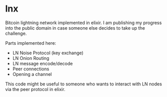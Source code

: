 # lnx

Bitcoin lightning network implemented in elixir.
I am publishing my progress into the public domain in case someone else decides to take up the challenge.

Parts implemented here:

- LN Noise Protocol (key exchange)
- LN Onion Routing
- LN message encode/decode
- Peer connections
- Opening a channel

This code might be useful to someone who wants to interact with LN nodes via the peer protocol in elixir.
